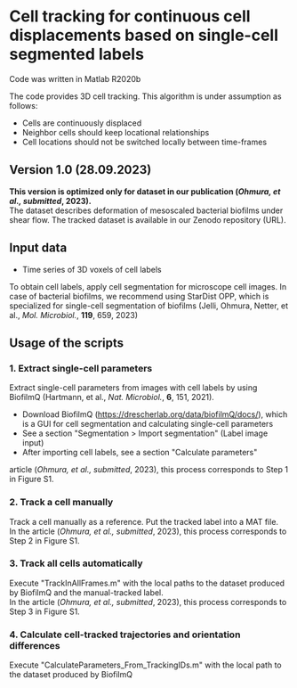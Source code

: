 # Cell tracking for continuous cell displacements based on single-cell segmented labels

Code was written in Matlab R2020b

The code provides 3D cell tracking.
This algorithm is under assumption as follows:

- Cells are continuously displaced 
- Neighbor cells should keep locational relationships
- Cell locations should not be switched locally between time-frames

## Version 1.0 (28.09.2023)

**This version is optimized only for dataset in our publication (*Ohmura, et al., submitted*, 2023).**\
The dataset describes deformation of mesoscaled bacterial biofilms under shear flow. The tracked dataset is available in our Zenodo repository (URL).

## Input data

- Time series of 3D voxels of cell labels

To obtain cell labels, apply cell segmentation for microscope cell images.
In case of bacterial biofilms, we recommend using StarDist OPP, which is specialized for single-cell segmentation of biofilms (Jelli, Ohmura, Netter, et al., *Mol. Microbiol.*, **119**, 659, 2023)

## Usage of the scripts

### 1. Extract single-cell parameters

Extract single-cell parameters from images with cell labels by using BiofilmQ (Hartmann, et al., *Nat. Microbiol.*, **6**, 151, 2021).

- Download BiofilmQ (<https://drescherlab.org/data/biofilmQ/docs/>), which is a GUI for cell segmentation and calculating single-cell parameters
- See a section "Segmentation > Import segmentation" (Label image input)
- After importing cell labels, see a section "Calculate parameters"

article (*Ohmura, et al., submitted*, 2023), this process corresponds to Step 1 in Figure S1.

### 2. Track a cell manually

Track a cell manually as a reference. Put the tracked label into a MAT file.\
In the article (*Ohmura, et al., submitted*, 2023), this process corresponds to Step 2 in Figure S1.

### 3. Track all cells automatically

Execute "TrackInAllFrames.m" with the local paths to the dataset produced by BiofilmQ and the manual-tracked label.\
In the article (*Ohmura, et al., submitted*, 2023), this process corresponds to Step 3 in Figure S1.

### 4. Calculate cell-tracked trajectories and orientation differences

Execute "CalculateParameters_From_TrackingIDs.m" with the local path to the dataset produced by BiofilmQ
